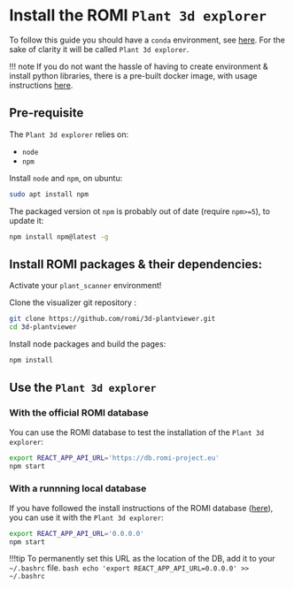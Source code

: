 Install the ROMI `Plant 3d explorer`
=====================================================================

To follow this guide you should have a `conda` environment, see [here](create_env.md).
For the sake of clarity it will be called `Plant 3d explorer`.

!!! note
    If you do not want the hassle of having to create environment & install python libraries, there is a pre-built docker image, with usage instructions [here](../docker/plant3dexplorer_docker.md).


## Pre-requisite

The `Plant 3d explorer` relies on:

 - `node`
 - `npm`

Install `node` and `npm`, on ubuntu:
```bash
sudo apt install npm
```
The packaged version ot `npm` is probably out of date (require `npm>=5`), to update it:
```bash
npm install npm@latest -g
```


## Install ROMI packages & their dependencies:

Activate your `plant_scanner` environment!

Clone the visualizer git repository :
```bash
git clone https://github.com/romi/3d-plantviewer.git
cd 3d-plantviewer
```
Install node packages and build the pages:
```bash
npm install
```


## Use the `Plant 3d explorer`

### With the official ROMI database
You can use the ROMI database to test the installation of the `Plant 3d explorer`:
```bash
export REACT_APP_API_URL='https://db.romi-project.eu'
npm start
```

### With a runnning local database
If you have followed the install instructions of the ROMI database ([here](plantdb_setup.md)), you can use it with the `Plant 3d explorer`:
 ```bash
export REACT_APP_API_URL='0.0.0.0'
npm start
```

!!!tip
    To permanently set this URL as the location of the DB, add it to your `~/.bashrc` file.
    ```bash
    echo 'export REACT_APP_API_URL=0.0.0.0' >> ~/.bashrc 
    ```
